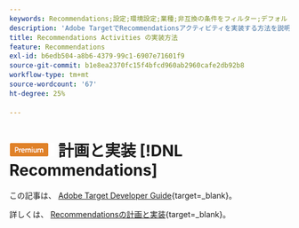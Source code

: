 ```yaml
---
keywords: Recommendations;設定;環境設定;業種;非互換の条件をフィルター;デフォルトホストグループ;サムネールのベース URL;Recommendation API トークン
description: 'Adobe TargetでRecommendationsアクティビティを実装する方法を説明します。 '
title: Recommendations Activities の実装方法
feature: Recommendations
exl-id: b6edb504-a8b6-4379-99c1-6907e71601f9
source-git-commit: b1e8ea2370fc15f4bfcd960ab2960cafe2db92b8
workflow-type: tm+mt
source-wordcount: '67'
ht-degree: 25%

---
```


# ![プレミアム](/help/main/assets/premium.png) 計画と実装 [!DNL Recommendations]

この記事は、 [Adobe Target Developer Guide](https://developer-stage.adobe.com/target/){target=_blank}。

詳しくは、 [Recommendationsの計画と実装](https://developer-stage.adobe.com/target/implement/recommendations/){target=_blank}。
